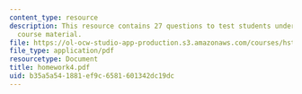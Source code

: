 ```yaml
---
content_type: resource
description: This resource contains 27 questions to test students understanding of
  course material.
file: https://ol-ocw-studio-app-production.s3.amazonaws.com/courses/hst-071-human-reproductive-biology-fall-2005/b35a5a541881ef9c6581601342dc19dc_homework4.pdf
file_type: application/pdf
resourcetype: Document
title: homework4.pdf
uid: b35a5a54-1881-ef9c-6581-601342dc19dc
---
```

